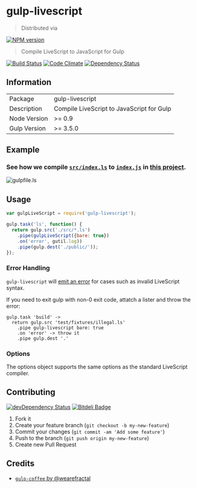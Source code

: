 # gulp-livescript
> Distributed via

[![NPM version](https://badge.fury.io/js/gulp-livescript.png)](http://badge.fury.io/js/gulp-livescript)

> Compile LiveScript to JavaScript for Gulp

[![Build Status](https://secure.travis-ci.org/tomchentw/gulp-livescript.png)](http://travis-ci.org/tomchentw/gulp-livescript) [![Code Climate](https://codeclimate.com/github/tomchentw/gulp-livescript.png)](https://codeclimate.com/github/tomchentw/gulp-livescript) [![Dependency Status](https://gemnasium.com/tomchentw/gulp-livescript.png)](https://gemnasium.com/tomchentw/gulp-livescript)


## Information

<table>
<tr> 
<td>Package</td><td>gulp-livescript</td>
</tr>
<tr>
<td>Description</td>
<td>Compile LiveScript to JavaScript for Gulp</td>
</tr>
<tr>
<td>Node Version</td>
<td>>= 0.9</td>
</tr>
<tr>
<td>Gulp Version</td>
<td>>= 3.5.0</td>
</tr>
</table>


## Example

### See how we compile [`src/index.ls`](https://github.com/tomchentw/gulp-livescript/blob/master/src/index.ls) to [`index.js`](https://github.com/tomchentw/gulp-livescript/blob/master/index.js) in [this project](https://github.com/tomchentw/gulp-livescript/blob/master/gulpfile.ls).

![`gulpfile.ls`](https://f.cloud.github.com/assets/922234/2177875/ac1d8208-9644-11e3-8d4f-3bc98a7c6d3e.png)


## Usage

```javascript
var gulpLiveScript = require('gulp-livescript');

gulp.task('ls', function() {
  return gulp.src('./src/*.ls')
    .pipe(gulpLiveScript({bare: true})
    .on('error', gutil.log))
    .pipe(gulp.dest('./public/'));
});
```


### Error Handling

`gulp-livescript` will [emit an error](https://github.com/tomchentw/gulp-livescript/blob/master/test/main.ls#L45) for cases such as invalid LiveScript syntax.

If you need to exit gulp with non-0 exit code, attatch a lister and throw the error:

```livescript
gulp.task 'build' ->
  return gulp.src 'test/fixtures/illegal.ls'
    .pipe gulp-livescript bare: true
    .on 'error' -> throw it
    .pipe gulp.dest '.'
```


### Options

The options object supports the same options as the standard LiveScript compiler.


## Contributing

[![devDependency Status](https://david-dm.org/tomchentw/gulp-livescript/dev-status.png?branch=master)](https://david-dm.org/tomchentw/gulp-livescript#info=devDependencies) [![Bitdeli Badge](https://d2weczhvl823v0.cloudfront.net/tomchentw/gulp-livescript/trend.png)](https://bitdeli.com/free "Bitdeli Badge")

1. Fork it
2. Create your feature branch (`git checkout -b my-new-feature`)
3. Commit your changes (`git commit -am 'Add some feature'`)
4. Push to the branch (`git push origin my-new-feature`)
5. Create new Pull Request


## Credits

* [`gulp-coffee` by @wearefractal](https://github.com/wearefractal/gulp-coffee)
